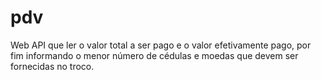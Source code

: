 # pdv
Web API que ler o valor total a ser pago e o valor efetivamente pago, por fim informando o menor número de cédulas e moedas que devem ser fornecidas no troco.
